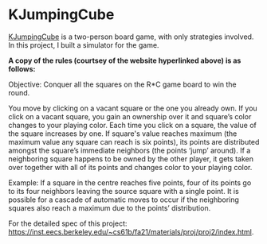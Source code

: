 # KJumpingCube

[KJumpingCube](https://apps.kde.org/kjumpingcube/) is a two-person board game, with only strategies involved. In this project, I built a simulator for the game.


**A copy of the rules (courtsey of the website hyperlinked above) is as follows:**

Objective: Conquer all the squares on the R*C game board to win the round.

You move by clicking on a vacant square or the one you already own. If you click on a vacant square, you gain an ownership over it and square’s color changes to your playing color. Each time you click on a square, the value of the square increases by one. If square's value reaches maximum (the maximum value any square can reach is six points), its points are distributed amongst the square’s immediate neighbors (the points ‘jump’ around). If a neighboring square happens to be owned by the other player, it gets taken over together with all of its points and changes color to your playing color.

Example: If a square in the centre reaches five points, four of its points go to its four neighbors leaving the source square with a single point. It is possible for a cascade of automatic moves to occur if the neighboring squares also reach a maximum due to the points’ distribution.

For the detailed spec of this project: https://inst.eecs.berkeley.edu/~cs61b/fa21/materials/proj/proj2/index.html.
